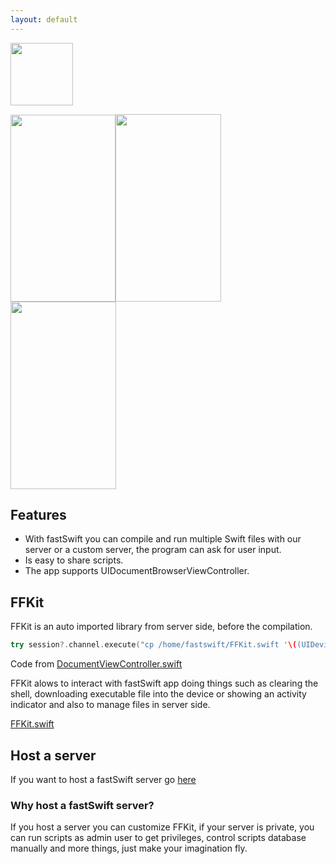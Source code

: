 ```yaml
---
layout: default
---
```


<img class="projectIcon" src="http://coldg.ddns.net/wp-content/uploads/2017/05/fastSwift-1.png" width="100">

<img class="alignnone wp-image-113" src="http://coldg.ddns.net/wp-content/uploads/2017/05/IMG_2420.png" alt="" width="168" height="299"><img class="alignnone size-medium wp-image-114" src="http://coldg.ddns.net/wp-content/uploads/2017/05/IMG_2421.png" alt="" width="169" height="300"><img class="alignnone size-medium wp-image-115" src="http://coldg.ddns.net/wp-content/uploads/2017/05/IMG_2422.png" alt="" width="169" height="300">
<br/>

## Features
- With fastSwift you can compile and run multiple Swift files with our server or a custom server, the program can ask for user input.
- Is easy to share scripts.
- The app supports UIDocumentBrowserViewController.

## FFKit
FFKit is an auto imported library from server side, before the compilation.

```swift
try session?.channel.execute("cp /home/fastswift/FFKit.swift '\((UIDevice.current.identifierForVendor!.uuidString))'"
```
Code from [DocumentViewController.swift](https://github.com/ColdGrub1384/fastSwift/blob/master/fastSwift/DocumentViewController.swift)

FFKit alows to interact with fastSwift app doing things such as clearing the shell, downloading executable file into the device or showing an activity indicator and also to manage files in server side.

[FFKit.swift](https://github.com/ColdGrub1384/fastSwift-Server-Installer/blob/master/FFKit.swift)

## Host a server
If you want to host a fastSwift server go [here](https://github.com/ColdGrub1384/fastSwift-Server-Installer/blob/master/README.md)

### Why host a fastSwift server?
If you host a server you can customize FFKit, if your server is private, you can run scripts as admin user to get privileges, control scripts database manually and more things, just make your imagination fly.
